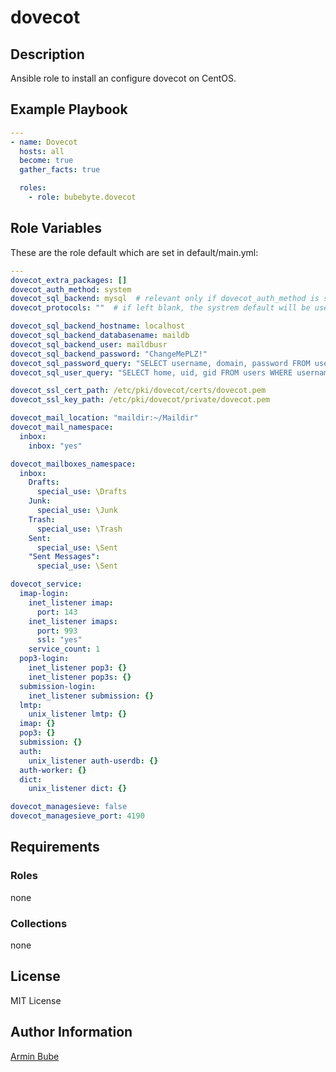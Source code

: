 # dovecot

## Description
Ansible role to install an configure dovecot on CentOS.

## Example Playbook
```YAML
---
- name: Dovecot
  hosts: all
  become: true
  gather_facts: true

  roles:
    - role: bubebyte.dovecot
```

## Role Variables
These are the role default which are set in default/main.yml:
```YAML
---
dovecot_extra_packages: []
dovecot_auth_method: system
dovecot_sql_backend: mysql  # relevant only if dovecot_auth_method is set to sql
dovecot_protocols: ""  # if left blank, the systrem default will be used

dovecot_sql_backend_hostname: localhost
dovecot_sql_backend_databasename: maildb
dovecot_sql_backend_user: maildbusr
dovecot_sql_backend_password: "ChangeMePLZ!"
dovecot_sql_password_query: "SELECT username, domain, password FROM users WHERE username = '%Ln' AND domain = '%Ld' AND active = 'Y'"
dovecot_sql_user_query: "SELECT home, uid, gid FROM users WHERE username = '%Ln' AND domain = '%Ld' AND active = 'Y'"

dovecot_ssl_cert_path: /etc/pki/dovecot/certs/dovecot.pem
dovecot_ssl_key_path: /etc/pki/dovecot/private/dovecot.pem

dovecot_mail_location: "maildir:~/Maildir"
dovecot_mail_namespace:
  inbox:
    inbox: "yes"

dovecot_mailboxes_namespace:
  inbox:
    Drafts:
      special_use: \Drafts
    Junk:
      special_use: \Junk
    Trash:
      special_use: \Trash
    Sent:
      special_use: \Sent
    "Sent Messages":
      special_use: \Sent

dovecot_service:
  imap-login:
    inet_listener imap:
      port: 143
    inet_listener imaps:
      port: 993
      ssl: "yes"
    service_count: 1
  pop3-login:
    inet_listener pop3: {}
    inet_listener pop3s: {}
  submission-login:
    inet_listener submission: {}
  lmtp:
    unix_listener lmtp: {}
  imap: {}
  pop3: {}
  submission: {}
  auth:
    unix_listener auth-userdb: {}
  auth-worker: {}
  dict:
    unix_listener dict: {}

dovecot_managesieve: false
dovecot_managesieve_port: 4190
```

## Requirements

### Roles
none

### Collections
none

## License
MIT License

## Author Information
[Armin Bube](https://bubebyte.de)
